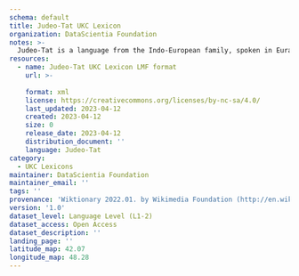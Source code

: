 ```yaml
---
schema: default
title: Judeo-Tat UKC Lexicon
organization: DataScientia Foundation
notes: >-
  Judeo-Tat is a language from the Indo-European family, spoken in Eurasia. The UKC Lexicon of Judeo-Tat is represented as a lexico-semantic network. It consists of words, word senses, synsets, as well as sense-level and synset-level relationships.
resources:
  - name: Judeo-Tat UKC Lexicon LMF format
    url: >-
      
    format: xml
    license: https://creativecommons.org/licenses/by-nc-sa/4.0/
    last_updated: 2023-04-12
    created: 2023-04-12
    size: 0
    release_date: 2023-04-12
    distribution_document: ''
    language: Judeo-Tat
category:
  - UKC Lexicons
maintainer: DataScientia Foundation
maintainer_email: ''
tags: ''
provenance: 'Wiktionary 2022.01. by Wikimedia Foundation (http://en.wiktionary.org); Princeton WordNet 2.1 by Princeton University (https://wordnet.princeton.edu)'
version: '1.0'
dataset_level: Language Level (L1-2)
dataset_access: Open Access
dataset_description: ''
landing_page: ''
latitude_map: 42.07
longitude_map: 48.28
---
```

